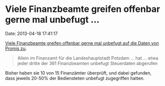 Viele Finanzbeamte greifen offenbar gerne mal unbefugt \...
===========================================================

Date: 2013-04-18 17:41:17

[Viele Finanzbeamte greifen offenbar gerne mal unbefugt auf die Daten
von Promis
zu](http://www.tagesspiegel.de/berlin/scheiss-seo-immer/8082026.html).

> Allein im Finanzamt für die Landeshauptstadt Potsdam ... hat ... etwa
> jeder dritte der 361 Finanzbeamten unbefugt Steuerdaten abgerufen

Bisher haben sie 10 von 15 Finanzämter überprüft, und dabei gefunden,
dass jeweils 20-50% der Bediensteten unbefugt zugegriffen hatten.
